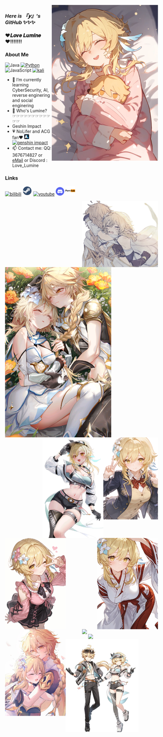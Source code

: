 <img width="350px" align="right" src="https://raw.githubusercontent.com/Love-Lumine/Love-Lumine/refs/heads/main/1731426892115.png"/>

###       ***Here is 『𝒚』's GitHub*** ✨✨✨

<h3>❤𝑳𝒐𝒗𝒆 𝑳𝒖𝒎𝒊𝒏𝒆❤!!!!!!!</h3>

###       About Me
![Java](https://img.shields.io/badge/-Java-007396?style=flat-square&logo=java&logoColor=ffffff)
[![Python](https://img.shields.io/badge/-Python-3776AB?style=flat-square&logo=python&logoColor=ffffff)](https://www.python.org/)
![JavaScript](https://img.shields.io/badge/JavaScript-F7DF1E?style=flat-square&logo=JavaScript&logoColor=ffffff)
[![kali](https://img.shields.io/badge/-Linux-333333?style=flat-square&logo=linux&logoColor=white)](https://kali.org/)
- 👣 I’m currently learning CyberSecurity, AI, reverse enginering and social enginering
- 💝 Who's Lumine?      ☞☞☞☞☞☞☞☞☞☞☞☞
- Geshin Impact
- 💗 NoLifer and ACG fan❤  [![anilist](https://github.com/Love-Lumine/Love-Lumine/blob/main/favicon-16x16.png?raw=true)](https://anilist.co/user/LoveLumine) [![genshin impact](https://genshin.hoyoverse.com/favicon.ico)](https://download-porter.hoyoverse.com/download-porter/2025/05/16/GenshinImpact_install_202504281702.exe?trace_key=GenshinImpact_install_ua_832f0633fef7)
- 📫 Contact me: QQ: 3676714827 or [eMail](LoveLumine@hotmail.com) or Discord : Love_Lumine

###   Links

[![bilibili](https://i0.hdslb.com/bfs/static/jinkela/long/images/favicon.ico)](https://space.bilibili.com/3461566580132257)
[![steam](https://raw.githubusercontent.com/Love-Lumine/Love-Lumine/refs/heads/main/steam-icon.png)](https://steamcommunity.com/id/Love_Lumine)
[![youtube](https://www.youtube.com/s/desktop/d96517c3/img/logos/favicon_32x32.png)](https://youtube.com/@Love_Lumine)
[![discord](https://raw.githubusercontent.com/Love-Lumine/Love-Lumine/refs/heads/main/discord.png)](https://discord.com/users/1099351920616935446)
[![pronhub](https://raw.githubusercontent.com/Love-Lumine/Love-Lumine/refs/heads/main/7150904_pornhub_official_logo_icon.png)](https://www.bilibili.com/video/BV1bi421h79s)



<img width="250px" align="right" src="https://github.com/Love-Lumine/Love-Lumine/blob/main/20250815_095857.jpg?raw=true"/>
<img width="350px" align="left" src="https://github.com/Love-Lumine/Love-Lumine/blob/main/1754902571131.jpeg?raw=true"/>
<img width="180px" align="right" src="https://github.com/Love-Lumine/Love-Lumine/blob/main/1757080443785.jpeg?raw=true"/>
<img width="200px" align="right" src="https://github.com/Love-Lumine/Love-Lumine/blob/main/1754902579948.jpeg?raw=true"/>
<img width="200px" align="left" src="https://github.com/Love-Lumine/Love-Lumine/blob/main/20250903_144626.jpg?raw=true"/>
<img width="200px" align="right" src="https://github.com/Love-Lumine/Love-Lumine/blob/main/20250903_144655.jpg?raw=true"/>
<img width="200px" align="left" src="https://github.com/Love-Lumine/Love-Lumine/blob/main/685454493b884c7441526ee213f6b54d.jpg?raw=true"/>
<img width="250px" align="right" src="https://github.com/Love-Lumine/Love-Lumine/blob/main/illust_120132172_20250828_192329.png?raw=true"/>
<img width="230px" align="right" src="https://github.com/Love-Lumine/Love-Lumine/blob/main/illust_103852021_20250825_091839.jpg?raw=true"/>
<img width="240px" align="left" src="https://github.com/Love-Lumine/Love-Lumine/blob/main/cb415a36cde94ebaa9516e45dec70309.jpg?raw=true"/>
